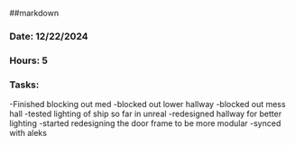 ##markdown
### Date: 12/22/2024
### Hours: 5
### Tasks:
-Finished blocking out med 
-blocked out lower hallway
-blocked out mess hall 
-tested lighting of ship so far in unreal 
-redesigned hallway for better lighting 
-started redesigning the door frame to be more modular
-synced with aleks 
